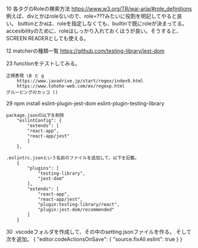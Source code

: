 10
    各タグのRoleの検索方法
    https://www.w3.org/TR/wai-aria/#role_definitions
    例えば、divとかはroleないので、role=???みたいに役割を明記してやると良い。
    buttonとかaは、roleを指定しなくても、builtinで既にroleが決まってる。
    accesibilityのために、roleはしっかり入れておくほうが良い。そうすると、SCREEN READERとしても使える。

12
    matcherの種類一覧
    https://github.com/testing-library/jest-dom


23
    functionをテストしてみる。

    正規表現 \B と g
        https://www.javadrive.jp/start/regex/index9.html
        https://www.tohoho-web.com/ex/regexp.html
    グルーピングのカッコ ()

29
    npm install
        eslint-plugin-jest-dom
        eslint-plugin-testing-library

    package.jsonの以下を削除
        "eslintConfig": {
            "extends": [
            "react-app",
            "react-app/jest"
            ]
        },

    .eslintrc.jsonという名前のファイルを追加して、以下を記載。
        {
            "plugins": [
                "testing-library",
                "jest-dom"
            ],
            "extends": [
                "react-app",
                "react-app/jest",
                "plugin:testing-library/react",
                "plugin:jest-dom/recommended"        
            ]
        }

30
    .vscodeフォルダを作成して、その中のsetting.jsonファイルを作る。
    そして次を追加。
        {
            "editor.codeActionsOnSave": {
                "source.fixAll.eslint": true
            }
        }

    